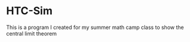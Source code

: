 # HTC-Sim

This is a program I created for my summer math camp class to show the central limit theorem
